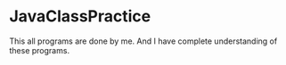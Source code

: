 # JavaClassPractice
This all programs are done by me. And I have complete understanding of these programs. 
